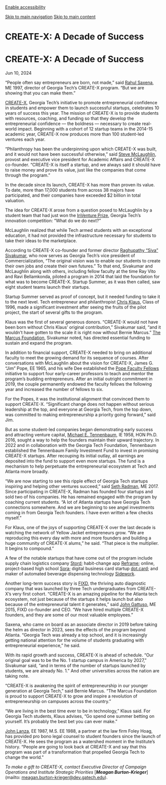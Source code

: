 [Enable accessibility](https://www.gatech.edu/news/2024/06/10/create-x-decade-success#)

 [Skip to main navigation](https://www.gatech.edu/news/2024/06/10/create-x-decade-success#main-navigation) [Skip to main content](https://www.gatech.edu/news/2024/06/10/create-x-decade-success#main-content)

# CREATE-X: A Decade of Success

# CREATE-X: A Decade of Success

Jun 10, 2024


“People often say entrepreneurs are born, not made,” said [Rahul Saxena](https://create-x.gatech.edu/directory/person/rahul-saxena), ME 1997, director of Georgia Tech’s CREATE-X program. “But we are showing that you can make them.”

[CREATE-X](https://create-x.gatech.edu/), Georgia Tech’s initiative to promote entrepreneurial confidence in students and empower them to launch successful startups, celebrates 10 years of success this year. The mission of CREATE-X is to provide students with resources, coaching, and funding so that they develop the entrepreneurial confidence — the boldness — necessary to create real-world impact. Beginning with a cohort of 12 startup teams in the 2014-15 academic year, CREATE-X now produces more than 100 student-led ventures each year.

“Philanthropy has been the underpinning upon which CREATE-X was built, and it would not have been successful otherwise,” said [Steve McLaughlin](https://provost.gatech.edu/), provost and executive vice president for Academic Affairs and CREATE-X co-founder. “CREATE-X is itself a startup, and we always said it should have to raise money and prove its value, just like the companies that come through the program.”

In the decade since its launch, CREATE-X has more than proven its value. To date, more than 17,000 students from across 38 majors have participated, and their companies have exceeded $2 billion in total valuation.

The idea for CREATE-X arose from a question posed to McLaughlin by a student team that had just won the [InVenture Prize](https://inventureprize.gatech.edu/), Georgia Tech’s innovation competition: “What do we do next?”

McLaughlin realized that while Tech armed students with an exceptional education, it had not provided the infrastructure necessary for students to take their ideas to the marketplace.

According to CREATE-X co-founder and former director [Raghupathy “Siva” Sivakumar](https://research.gatech.edu/raghupathy-sivakumar), who now serves as Georgia Tech’s vice president of Commercialization, “The original vision was to enable our students to create their own jobs and create their own futures.” To that end, Sivakumar and McLaughlin along with others, including fellow faculty at the time Ray Vito and Ravi Bellamkonda, piloted a program in 2014 that laid the foundation for what was to become CREATE-X. Startup Summer, as it was then called, saw eight student teams launch their startups.

Startup Summer served as proof of concept, but it needed funding to take it to the next level. Tech entrepreneur and philanthropist [Chris Klaus](https://create-x.gatech.edu/directory/person/chris-klaus), Class of 1996, made a significant investment after seeing the fruits of the pilot project, the start of several gifts to the program.

Klaus was the first of several generous donors. “CREATE-X would not have been born without Chris Klaus’ original contribution,” Sivakumar said, “and it wouldn’t have gotten to the scale it is right now without Bernie Marcus.” [The Marcus Foundation](https://coe.gatech.edu/news/2019/10/create-x-receives-21-million-gift-marcus-foundation), Sivakumar noted, has directed essential funding to sustain and expand the program.

In addition to financial support, CREATE-X needed to bring on additional faculty to meet the growing demand for its sequence of courses. After conversations with McLaughlin about the vision for CREATE-X, James G. “Jim” Pope, EE 1965, and his wife Dee established the [Pope Faculty Fellows](https://create-x.gatech.edu/faculty/jim-pope-fellowship) initiative to support four early-career professors to teach and mentor the program’s budding entrepreneurs. After an initial outright commitment in 2019, the couple permanently endowed the faculty fellows the following year and increased the number of fellows to six.

For the Popes, it was the institutional alignment that convinced them to support CREATE-X. “Significant change does not happen without serious leadership at the top, and everyone at Georgia Tech, from the top down, was committed to making entrepreneurship a priority going forward,” said Jim.

But as some student-led companies began demonstrating early success and attracting venture capital, [Michael E. Tennenbaum](https://www.gtf.gatech.edu/brocks-tennenbaum-receive-honorary-degrees/), IE 1958, HON Ph.D. 2016, sought a way to help the founders maintain their upward trajectory. In 2022 and in collaboration with the Georgia Tech Foundation, Tennenbaum established the Tennenbaum Family Investment Fund to invest in promising CREATE-X startups. After recouping its initial outlay, all earnings are deposited into the fund to support even more startups. The fund is a mechanism to help perpetuate the entrepreneurial ecosystem at Tech and Atlanta more broadly.

“We are now starting to see this ripple effect of Georgia Tech startups inspiring and helping other ventures succeed,” said [Seth Radman](https://www.sethradman.com/blog), ME 2017. Since participating in CREATE-X, Radman has founded four startups and sold two of his companies. He has remained engaged with the program by coaching current students. “A lot of Atlanta startups have Georgia Tech connections somewhere. And we are beginning to see angel investments coming in from Georgia Tech founders. I have even written a few checks myself.”

For Klaus, one of the joys of supporting CREATE-X over the last decade is watching the network of Yellow Jacket entrepreneurs grow. “We are reproducing this every day with more and more founders and building a huge community of CREATE-X alums,” he said. “That piece is the multiplier. It begins to compound.”

A few of the notable startups that have come out of the program include supply chain logistics company [Stord](https://www.stord.com/); habit-change app [Reframe](https://www.reframeapp.com/); online, project-based high school [Sora](https://soraschools.com/); digital business card startup [dot.card](https://dotcards.net/); and maker of automated beverage dispensing technology [Sidework](https://www.sidework.co/).

Another long-term success story is [FIXD](https://www.fixdapp.com/), the thriving auto diagnostic company that was launched by three Tech undergraduates from CREATE-X’s very first cohort. “CREATE-X is an amazing pipeline for the Atlanta tech ecosystem, not just because of the startups it helps launch but also because of the entrepreneurial talent it generates,” said [John Gattuso](https://create-x.gatech.edu/node/211), ME 2015, FIXD co-founder and CEO. “We have hired multiple CREATE-X founders, and they are some of our most valuable employees.”

Saxena, who came on board as an associate director in 2019 before taking the helm as director in 2023, sees the effects of the program beyond Atlanta. “Georgia Tech was already a top school, and it is increasingly getting national attention for the volume of students graduating with entrepreneurial experience,” he said.

With its rapid growth and success, CREATE-X is ahead of schedule. “Our original goal was to be the No. 1 startup campus in America by 2027,” Sivakumar said, “and in terms of the number of startups launched by students, we are already No. 1.” And other universities across the nation are taking note.

“CREATE-X is awakening the spirit of entrepreneurship in our younger generation at Georgia Tech,” said Bernie Marcus. “The Marcus Foundation is proud to support CREATE-X to grow and inspire a revolution of entrepreneurship on campuses across the country.”

“We are living in the best time ever to be in technology,” Klaus said. For Georgia Tech students, Klaus advises, “Go spend one summer betting on yourself. It’s probably the best bet you can ever make.”

[John Lanza](https://foleyhoag.com/people/john-d-lanza/), EE 1987, M.S. EE 1988, a partner at the law firm Foley Hoag, has provided pro bono legal counsel to student founders since the launch of CREATE-X. He sees the program as a watershed moment in the Institute’s history. “People are going to look back at CREATE-X and say that this program was part of a transformation that propelled Georgia Tech to change the world.”

_To make a gift to CREATE-X, contact Executive Director of Campaign Operations and Institute Strategic Priorities_ [_**Meagan Burton-Krieger**_](mailto: meagan.burton-krieger@dev.gatech.edu).